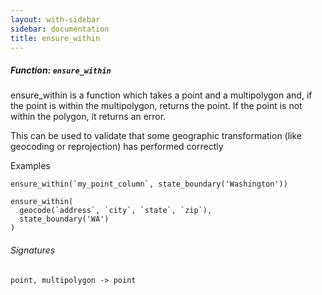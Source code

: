 ```yaml
---
layout: with-sidebar
sidebar: documentation
title: ensure_within
---
```


##### Function: `ensure_within`
ensure_within is a function which takes a point and a multipolygon
  and, if the point is within the multipolygon, returns the point. If the
  point is not within the polygon, it returns an error.

  This can be used to validate that some geographic transformation (like geocoding
  or reprojection) has performed correctly

  Examples

    ensure_within(`my_point_column`, state_boundary('Washington'))

    ensure_within(
      geocode(`address`, `city`, `state`, `zip`),
      state_boundary('WA')
    )

###### Signatures
    point, multipolygon -> point

